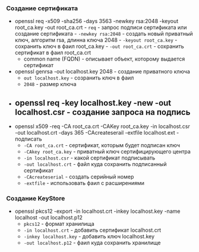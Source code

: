 ### Создание сертификата
- openssl req -x509 -sha256 -days 3563 -newkey rsa:2048 -keyout root_ca.key -out root_ca.crt
		- `req` - запрос подписи сертификата или создание сертификата
		- `-newkey rsa:2048` - создать новый приватный ключ, алгоритм rsa, длинна ключа 2048
		- `-keyout root_ca.key` - сохранить ключ в фаил root_ca.key
		- `-out root_ca.crt` - сохранить сертификат в фаил root_ca.crt
	- common name (FQDN) - описывает объект, которому выдается сертификат
- openssl genrsa -out localhost.key 2048 - создание приватного ключа
	- `out localhost.key` - созранить ключ в фаил
	- `2048` - размер ключа
- openssl req -key localhost.key -new -out localhost.csr - создание запроса на подпись
	- 
-  openssl x509 -req -CA root_ca.crt -CAKey root_ca.key -in localhost.csr -out localhost.crt -days 365 -CAcreateserail -extfile localhost.ext - подписать
	- `-CA root_ca.crt` - сертификат, которым будет подписан ключ
	- `-CAkey root_ca.key` - приватный ключ сертифицирующего центра
	- `-in localhost.csr` - какой сертификат подписывать
	- `-out localhost.crt` - файл куда сохранить подписанный сертификат
	- `-CAcreateserial` - создать серийный номер
	- `-extfile` - использовать фаил с расширениями
### Создание KeyStore
- openssl pkcs12 -export -in localhost.crt -inkey localhost.key -name localhost -out localhost.p12
	- `pkcs12` - формат хранилища
	- `-in localhost.crt` - добавить сертификат localhost.crt
	- `-inkey localhost.key` - добавить ключ localhost.key
	- `-out localhost.p12` - фаил куда сохранить хранилище